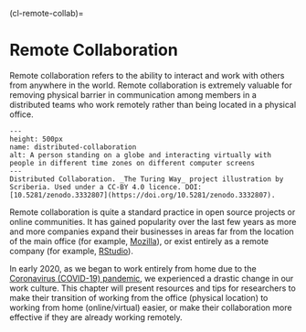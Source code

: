(cl-remote-collab)=
# Remote Collaboration

Remote collaboration refers to the ability to interact and work with others from anywhere in the world. Remote collaboration is extremely valuable for removing physical barrier in communication among members in a distributed teams who work remotely rather than being located in a physical office.

```{figure} ../figures/distributed-collaboration.jpg
---
height: 500px
name: distributed-collaboration
alt: A person standing on a globe and interacting virtually with people in different time zones on different computer screens
---
Distributed Collaboration. _The Turing Way_ project illustration by Scriberia. Used under a CC-BY 4.0 licence. DOI: [10.5281/zenodo.3332807](https://doi.org/10.5281/zenodo.3332807).
```

Remote collaboration is quite a standard practice in open source projects or online communities. It has gained popularity over the last few years as more and more companies expand their businesses in areas far from the location of the main office (for example, [Mozilla](https://www.mozilla.org/en-GB/)), or exist entirely as a remote company (for example, [RStudio](https://rstudio.com/about/)).

In early 2020, as we began to work entirely from home due to the [Coronavirus (COVID-19) pandemic](https://www.who.int/emergencies/diseases/novel-coronavirus-2019), we experienced a drastic change in our work culture. This chapter will present resources and tips for researchers to make their transition of working from the office (physical location) to working from home (online/virtual) easier, or make their collaboration more effective if they are already working remotely.

<!--- Add a summary of all the subchapters --->
